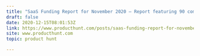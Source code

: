 ```yaml
---
title: "SaaS Funding Report for November 2020 — Report featuring 90 companies and $1.7 Billion of funding"
draft: false
date: 2020-12-15T08:01:53Z
link: https://www.producthunt.com/posts/saas-funding-report-for-november-2020?utm_medium=RSS&utm_source=hune
site: www.producthunt.com
topic: product hunt  

---
```

